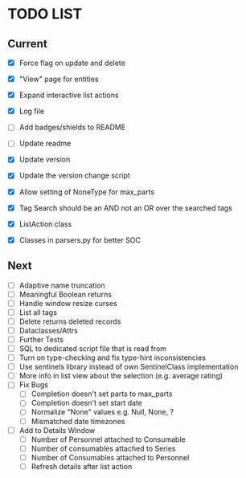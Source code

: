 # TODO LIST
## Current
- [x] Force flag on update and delete
- [x] "View" page for entities
- [x] Expand interactive list actions
- [x] Log file
- [ ] Add badges/shields to README
- [ ] Update readme
- [x] Update version
- [x] Update the version change script
- [x] Allow setting of NoneType for max_parts
- [x] Tag Search should be an AND not an OR over the searched tags

- [x] ListAction class
- [x] Classes in parsers.py for better SOC

## Next
- [ ] Adaptive name truncation
- [ ] Meaningful Boolean returns
- [ ] Handle window resize curses
- [ ] List all tags
- [ ] Delete returns deleted records
- [ ] Dataclasses/Attrs
- [ ] Further Tests
- [ ] SQL to dedicated script file that is read from
- [ ] Turn on type-checking and fix type-hint inconsistencies
- [ ] Use sentinels library instead of own SentinelClass implementation
- [ ] More info in list view about the selection (e.g. average rating)
- [ ] Fix Bugs
    - [ ] Completion doesn't set parts to max_parts
    - [ ] Completion doesn't set start date
    - [ ] Normalize "None" values e.g. Null, None, ?
    - [ ] Mismatched date timezones
- [ ] Add to Details Window
    - [ ] Number of Personnel attached to Consumable
    - [ ] Number of consumables attached to Series
    - [ ] Number of Consumables attached to Personnel
    - [ ] Refresh details after list action